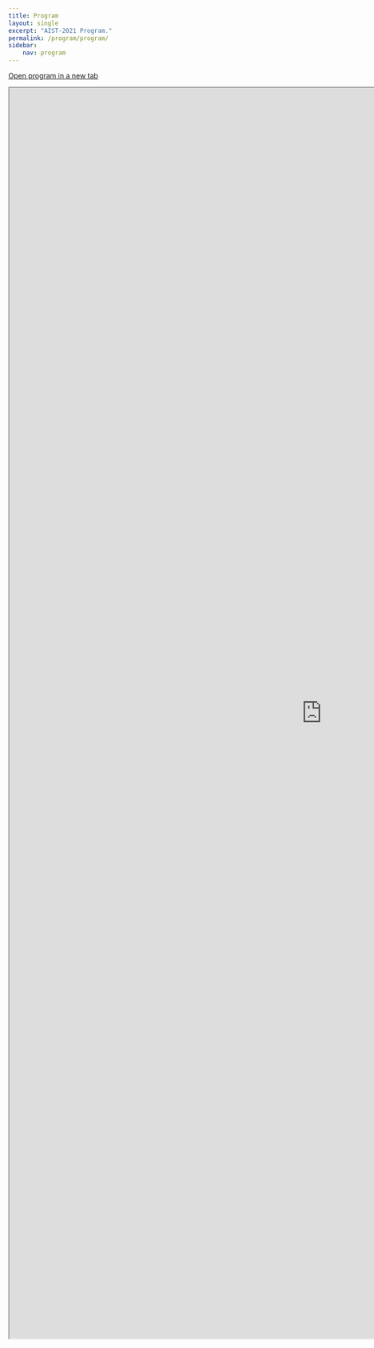 ```yaml
---
title: Program
layout: single
excerpt: "AIST-2021 Program."
permalink: /program/program/
sidebar: 
    nav: program
---
```


[Open program in a new tab](https://docs.google.com/spreadsheets/d/1U0i8_-P7glzJvBwwtML3vmveMgFviSeNAuT44rhcZT4/edit?usp=sharing) 

<iframe width="1250" height="2500" src="https://docs.google.com/spreadsheets/d/e/2PACX-1vR9lSLDm6NNcrk2ZMAffshPgN8y1ZJ0zgVjrfdN9sVktUKwAU6SviBVkEVPh0XljvcKxGP1y6PtReov/pubhtml?gid=506510001&amp;single=true&amp;widget=true&amp;headers=false"></iframe>
